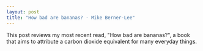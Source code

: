 ```yaml
---
layout: post
title: "How bad are bananas? - Mike Berner-Lee"
---
```


This post reviews my most recent read, "How bad are bananas?", a book that aims to attribute a carbon dioxide equivalent for many everyday things.


